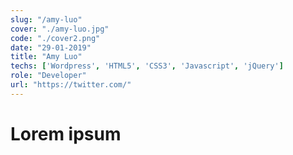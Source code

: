 ```yaml
---
slug: "/amy-luo"
cover: "./amy-luo.jpg"
code: "./cover2.png"
date: "29-01-2019"
title: "Amy Luo"
techs: ['Wordpress', 'HTML5', 'CSS3', 'Javascript', 'jQuery']
role: "Developer"
url: "https://twitter.com/"
---
```


# Lorem ipsum